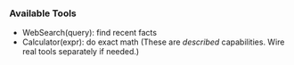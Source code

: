 ### Available Tools
- WebSearch(query): find recent facts
- Calculator(expr): do exact math
(These are *described* capabilities. Wire real tools separately if needed.)